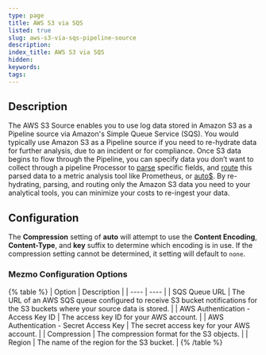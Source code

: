 ```yaml
---
type: page
title: AWS S3 via SQS
listed: true
slug: aws-s3-via-sqs-pipeline-source
description: 
index_title: AWS S3 via SQS
hidden: 
keywords: 
tags: 
---
```


## Description

The AWS S3 Source enables you to use log data stored in Amazon S3 as a Pipeline source via Amazon's Simple Queue Service (SQS). You would typically use Amazon S3 as a Pipeline source if you need to re-hydrate data for further analysis, due to an incident or for compliance. Once S3 data begins to flow through the Pipeline, you can specify data you don’t want to collect through a pipeline Processor to [parse](/docs/parse-pipeline-processor) specific fields, and [route](/docs/route-pipeline-processor) this parsed data to a metric analysis tool like Prometheus, or [auto$](/docs/mezmo-log-analysis-pipeline-destination). By re-hydrating, parsing, and routing only the Amazon S3 data you need to your analytical tools, you can minimize your costs to re-ingest your data.

## Configuration

The **Compression** setting of **auto** will attempt to use the **Content Encoding**, **Content-Type**, and **key** suffix to determine which encoding is in use. If the compression setting cannot be determined, it setting will default to `none`. 

### Mezmo Configuration Options

{% table %}
| Option | Description | 
| ---- | ---- | 
| SQS Queue URL | The URL of an AWS SQS queue configured to receive S3 bucket notifications for the S3 buckets where your source data is stored. | 
| AWS Authentication - Access Key ID | The access key ID for your AWS account. | 
| AWS Authentication - Secret Access Key | The secret access key for your AWS account. | 
| Compression | The compression format for the S3 objects. | 
| Region | The name of the region for the S3 bucket. | 
{% /table %}
